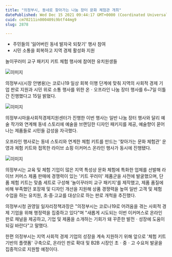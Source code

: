 ```yaml
---
title: "의정부시, 동네로 찾아가는 나눔 장터 문화 체험관 개최"
datePublished: Wed Dec 15 2021 09:44:17 GMT+0000 (Coordinated Universal Time)
cuid: cm70211in000409i9btf44mg9
slug: 2878

---
```



- 주민들의 '잃어버린 동네 발자국 되찾기' 행사 참여
- 시민 소통을 회복하고 지역 경제 활성화 지원

놀이꾸러미 교구 패키지 키트 체험 행사에 참여한 유치원생들

![이미지](https://cdn.hashnode.com/res/hashnode/image/upload/v1739252489064/05d2ff66-4aca-424a-a9cb-16a1baee3907.jpeg)

의정부시(시장 안병용)는 코로나19 일상 회복 이행 단계에 맞춰 지역의 사회적 경제 기업 판로 지원과 시민 위로 소통 행사를 위한 온ㆍ오프라인 나눔 장터 행사를 6~7일 이틀간 진행했다고 15일 밝혔다.

![이미지](https://cdn.hashnode.com/res/hashnode/image/upload/v1739252491020/ba24359c-f046-40b9-906b-71644dab1a4e.jpeg)

의정부시마을사회적경제지원센터가 진행한 이번 행사는 일반 나눔 장터 행사와 달리 예술 작가와 연계해 동네 스토리에 예술을 브랜딩한 디자인 패키지를 제공, 예술향이 묻어나는 제품들로 시민들 감성을 자극했다.

오프라인 행사로는 동네 스토리와 연계한 체험 키트를 만드는 '찾아가는 문화 체험관' 운영과 체험 키트와 접목한 라이브 쇼핑 이커머스 온라인 행사가 동시에 진행됐다.

![이미지](https://cdn.hashnode.com/res/hashnode/image/upload/v1739252493075/5fdd8169-876c-4f8b-911e-4e528cd35604.jpeg)

의정부시는 교육 및 체험 기업이 많은 지역 특성상 문화 체험에 특화한 업체를 선발해 라이브 커머스 제품 판매에 경쟁력이 있는 '키트 꾸러미' 제품군을 사전에 발굴했으며, 단품 체험 키트는 맞춤 세트로 구성해 '놀이꾸러미 교구 패키지'를 제작했고, 제품 품질에 비해 부족했던 포장재 및 디자인 개선을 지원해 상품 경쟁력을 높여 일반 고객 및 체험 수업을 하는 유치원, 초·중·고교를 대상으로 하는 판로 개척을 추진했다.

의정부시청 권영일 일자리정책과장은 "의정부시는 코로나19로 어려움을 겪는 사회적 경제 기업을 위해 행정력을 집중하고 있다"며 "새롭게 시도되는 이번 이커머스로 온라인 판로 채널을 제공하고, 기업 및 제품을 소개하는 기회가 돼 꾸준한 발전ㆍ성장에 도움이 되길 바란다"고 말했다.

한편 의정부시는 지역 사회적 경제 기업의 성장을 계속 지원하기 위해 앞으로 '체험 키트 기반의 플랫폼' 구축으로, 온라인 판로 확대 및 B2B 시장인 초ㆍ중ㆍ고 수요처 발굴을 집중적으로 지원할 예정이다.